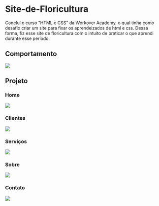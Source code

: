 # Site-de-Floricultura

Concluí o curso "HTML e CSS" da Workover Academy, o qual tinha como desafio criar um site para fixar os aprendeizados de html e css.
Dessa forma, fiz esse site de floricultura com o intuito de praticar o que aprendi durante esse período.

## Comportamento

![](https://github.com/emillyedu/Site-de-Floricultura/blob/main/assets/comportamento.gif)

## Projeto

### Home

![](https://github.com/emillyedu/Site-de-Floricultura/blob/main/assets/1.png)

### Clientes

![](https://github.com/emillyedu/Site-de-Floricultura/blob/main/assets/2.png)

### Serviços

![](https://github.com/emillyedu/Site-de-Floricultura/blob/main/assets/3.png)

### Sobre

![](https://github.com/emillyedu/Site-de-Floricultura/blob/main/assets/4.png)

### Contato

![](https://github.com/emillyedu/Site-de-Floricultura/blob/main/assets/5.png)

